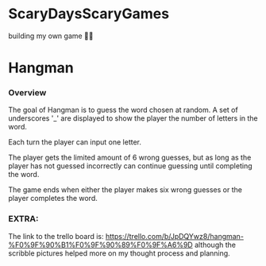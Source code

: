# ScaryDaysScaryGames
building my own game 🐱‍💻

# Hangman

### Overview

The goal of Hangman is to guess the word chosen at random. A set of underscores '_' are displayed to show the player the number of letters in the word. 

Each turn the player can input one letter.

The player gets the limited amount of 6 wrong guesses, but as long as the player has not guessed incorrectly can continue guessing until completing the word.

The game ends when either the player makes six wrong guesses or the player completes the word.

### EXTRA:
The link to the trello board is: https://trello.com/b/JpDQYwz8/hangman-%F0%9F%90%B1%F0%9F%90%89%F0%9F%A6%9D
although the scribble pictures helped more on my thought process and planning. 
 


